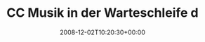 ---
retweeted: false
source: <a href="http://twitter.com" rel="nofollow">Twitter Web Client</a>
entities:
  hashtags:
  - text: rufdochmalan
    indices:
    - '52'
    - '65'
  symbols: []
  user_mentions: []
  urls: []
display_text_range:
- '0'
- '65'
favorite_count: '0'
id_str: '1033943806'
truncated: false
retweet_count: '0'
id: '1033943806'
created_at: Tue Dec 02 10:20:30 +0000 2008
favorited: false
full_text: 'CC Musik in der Warteschleife der Jobmixer-Hotline! #rufdochmalan'
lang: de
tags:
- rufdochmalan
- pesos:twitter
date: '2008-12-02T10:20:30+00:00'
src: https://twitter.com/bascht/status/1033943806
original_url: https://twitter.com/bascht/status/1033943806
type: twitter_tweet
text: 'CC Musik in der Warteschleife der Jobmixer-Hotline! #rufdochmalan'
title: CC Musik in der Warteschleife d

---